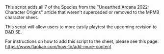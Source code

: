 This script adds all 7 of the Species from the "Unearthed Arcana 2022: Character Origins" article that weren't superceded or removed to the MPMB character sheet.

This script will allow users to more easily playtest the upcoming revision to D&D 5E.

For instructions on how to add this script to the sheet, please see this page: https://www.flapkan.com/how-to/add-more-content
